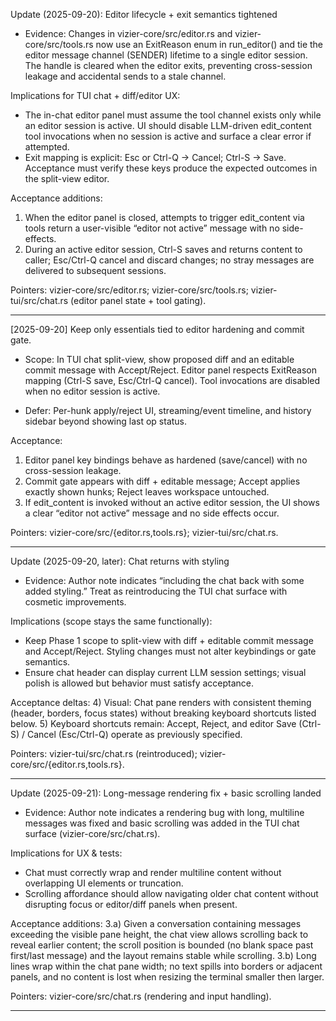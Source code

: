 Update (2025-09-20): Editor lifecycle + exit semantics tightened

- Evidence: Changes in vizier-core/src/editor.rs and vizier-core/src/tools.rs now use an ExitReason enum in run_editor() and tie the editor message channel (SENDER) lifetime to a single editor session. The handle is cleared when the editor exits, preventing cross-session leakage and accidental sends to a stale channel.

Implications for TUI chat + diff/editor UX:
- The in-chat editor panel must assume the tool channel exists only while an editor session is active. UI should disable LLM-driven edit_content tool invocations when no session is active and surface a clear error if attempted.
- Exit mapping is explicit: Esc or Ctrl-Q → Cancel; Ctrl-S → Save. Acceptance must verify these keys produce the expected outcomes in the split-view editor.

Acceptance additions:
1) When the editor panel is closed, attempts to trigger edit_content via tools return a user-visible “editor not active” message with no side-effects.
2) During an active editor session, Ctrl-S saves and returns content to caller; Esc/Ctrl-Q cancel and discard changes; no stray messages are delivered to subsequent sessions.

Pointers: vizier-core/src/editor.rs; vizier-core/src/tools.rs; vizier-tui/src/chat.rs (editor panel state + tool gating).

---

[2025-09-20] Keep only essentials tied to editor hardening and commit gate.

- Scope: In TUI chat split-view, show proposed diff and an editable commit message with Accept/Reject. Editor panel respects ExitReason mapping (Ctrl-S save, Esc/Ctrl-Q cancel). Tool invocations are disabled when no editor session is active.

- Defer: Per-hunk apply/reject UI, streaming/event timeline, and history sidebar beyond showing last op status.

Acceptance:
1) Editor panel key bindings behave as hardened (save/cancel) with no cross-session leakage.
2) Commit gate appears with diff + editable message; Accept applies exactly shown hunks; Reject leaves workspace untouched.
3) If edit_content is invoked without an active editor session, the UI shows a clear “editor not active” message and no side effects occur.

Pointers: vizier-core/src/{editor.rs,tools.rs}; vizier-tui/src/chat.rs.


---

Update (2025-09-20, later): Chat returns with styling

- Evidence: Author note indicates “including the chat back with some added styling.” Treat as reintroducing the TUI chat surface with cosmetic improvements.

Implications (scope stays the same functionally):
- Keep Phase 1 scope to split-view with diff + editable commit message and Accept/Reject. Styling changes must not alter keybindings or gate semantics.
- Ensure chat header can display current LLM session settings; visual polish is allowed but behavior must satisfy acceptance.

Acceptance deltas:
4) Visual: Chat pane renders with consistent theming (header, borders, focus states) without breaking keyboard shortcuts listed below.
5) Keyboard shortcuts remain: Accept, Reject, and editor Save (Ctrl-S) / Cancel (Esc/Ctrl-Q) operate as previously specified.

Pointers: vizier-tui/src/chat.rs (reintroduced); vizier-core/src/{editor.rs,tools.rs}.


---

Update (2025-09-21): Long-message rendering fix + basic scrolling landed

- Evidence: Author note indicates a rendering bug with long, multiline messages was fixed and basic scrolling was added in the TUI chat surface (vizier-core/src/chat.rs).

Implications for UX & tests:
- Chat must correctly wrap and render multiline content without overlapping UI elements or truncation.
- Scrolling affordance should allow navigating older chat content without disrupting focus or editor/diff panels when present.

Acceptance additions:
3.a) Given a conversation containing messages exceeding the visible pane height, the chat view allows scrolling back to reveal earlier content; the scroll position is bounded (no blank space past first/last message) and the layout remains stable while scrolling.
3.b) Long lines wrap within the chat pane width; no text spills into borders or adjacent panels, and no content is lost when resizing the terminal smaller then larger.

Pointers: vizier-core/src/chat.rs (rendering and input handling).

---

